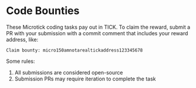 # Code Bounties

These Microtick coding tasks pay out in TICK. To claim the reward, submit a PR with your submission with a commit comment that includes your reward address, like:

```
Claim bounty: micro150amnotarealtickaddress123345678
```

Some rules:

1. All submissions are considered open-source
2. Submission PRs may require iteration to complete the task
